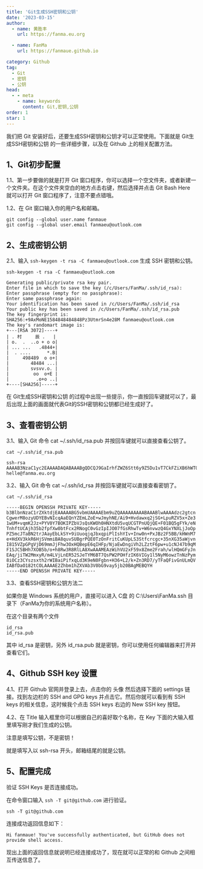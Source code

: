 ```yaml
---
title: 'Git生成SSH密钥和公钥'
date: '2023-03-15'
author: 
  - name: 黄胜丰
    url: https://fanma.eu.org

  - name: FanMa
    url: https://fanmaue.github.io

category: Github
tag:
  - Git
  - 密钥
  - 公钥
head:
  - - meta
    - name: keywords
      content: Git,密钥,公钥
order: 1
star: 1
---
```


我们把 Git 安装好后，还要生成SSH密钥和公钥才可以正常使用。下面就是 Git生成SSH密钥和公钥 的一些详细步骤，以及在 Github 上的相关配置方法。

## 1、Git初步配置

1.1、第一步要做的就是打开 Git 窗口程序，你可以选择一个空文件夹，或者新建一个文件夹。在这个文件夹空白的地方点击右键，然后选择并点击 Git Bash Here 就可以打开 Git 窗口程序了，注意不要点错哦。

1.2、在 Git 窗口输入你的用户名和邮箱。
``` git
git config --global user.name fanmaue
git config --global user.email fanmaeu@outlook.com
```

## 2、生成密钥公钥

2.1、输入 `ssh-keygen -t rsa -C fanmaeu@outlook.com` 生成 SSH 密钥和公钥。

``` git
ssh-keygen -t rsa -C fanmaeu@outlook.com
```

``` git
Generating public/private rsa key pair.
Enter file in which to save the key (/c/Users/FanMa/.ssh/id_rsa):
Enter passphrase (empty for no passphrase):
Enter same passphrase again:
Your identification has been saved in /c/Users/FanMa/.ssh/id_rsa
Your public key has been saved in /c/Users/FanMa/.ssh/id_rsa.pub
The key fingerprint is:
SHA256:+9AxMoNE1584848484848Pz3UtmrSn4e28M fanmaeu@outlook.com
The key's randomart image is:
+---[RSA 3072]----+
| . 村     辰 .   |
| o.  .  ..o + o o|
| ... ...   .4844+|
|  . ....      *.B|
|     498489  o o+|
|        48484 ...|
|        svsvv.o. |
|         oo  o+E |
|          .o+o ..|
+----[SHA256]-----+

```
在 Git生成SSH密钥和公钥 的过程中出现一些提示，你一直按回车键就可以了，最后出现上面的画面就代表Git的SSH密钥和公钥都已经生成好了。

## 3、查看密钥公钥

3.1、输入 Git 命令 cat ~/.ssh/id_rsa.pub 并按回车键就可以直接查看公钥了。

``` git
cat ~/.ssh/id_rsa.pub
```

``` git
ssh-rsa AAAAB3NzaC1yc2EAAAADAQABAAABgQDCQJ9GaIrhfZWZ6Stt6y9Z5Du1vT7CkFZiXB6hWTQbxZjlehfrfksKDB6szyjPJQNgQG80hyoBoRCdhkSYtmgT7AmbKE0T8CL34e91rDGraNIb4um5FlXnH5l7fXBQz6+qYrYnP49hXRjsE4og9ltUmxCwpY6HQc1e11Tm+pQIZM+dRCNAT4XTUFDmAViT941OeFEqoqbBF3ZYS92V9lOxdxpXtHQVsFH89kI9RIuzzZYVDgB8lmZ5LuuPqmLcHd8Yf5hii8vrII7o2kzis703OQhA+RwM5oAAGgnNmYEOcAON2OOj2VS9/L00Oh53gig8oq1X/hqVTcimbednplBNhB3bGn4gaua5fWwd/W6WrgrjQQma8ocUvHixEW7YfZukzYSywRwTU29l4u3OMmHbhs/a5TVJ1K2135ixxVT9Kx1C9xJU= helle@fanma.eu.org
```

3.2、输入 Git 命令 cat ~/.ssh/id_rsa 并按回车键就可以直接查看密钥了。

``` git
cat ~/.ssh/id_rsa
```

``` git
-----BEGIN OPENSSH PRIVATE KEY-----
b3BlbnNzaC1rZXktdjEAAAAABG5vbmUAAAAEbm9uZQAAAAAAAAABAAABlwAAAAdzc2gtcn
CgwerM8ozyUDYEBvNIcqAaEQnYZEmLZoE+wJmyhNE/Ai9+Hvdawxq2jSG+LpuRZV5x+Ze3
1wUM+vqmK2Jz+PYV0Y7BOKIPZbVJsQsKWOh0HNXtdU5vqUCGTPnUQjQE+F01BQ5gFYk/eN
TnhftUCAjh35b2fpfXw0btFcx2RNogC0vGzIpIJO07fGsRhwTv+W6nvwzQ4GxYNXLjJoOp
PZ5mcJTaBN2trJAayEbLkSY+9iUuoqjqJbxqpiPlIshYIv+Inw0n+PxJBz2F5BB/kHWnM7
e+HdXV3kkR6HjSVmmiBA8quvSUBgrPQE0TzOnFritCuKUpLS3Stfcrcgc+35nXG35aWjvn
I815VZpGPgVjD69mmJjFhw3OxHQBepE6qIHFp/NjaEwDngiVh2LZztF6pw+u1cNJ47b9qM
F1SJC5BHh7XOB5b/o+h8Rw3R8RlLA8XwAAAMEAzWihVU2xF59x8Zme2Frah/wlHQmGFyJn
EAq/jiTW2MmxyR/m4LVjLnER52SJeTYM6BT7QsPW2POHfzIK6VIGy1l5NyM6owzTnNzPym
8iOCz3CYszsxth2rWIBaiPifxqLd3K9eN0Fgbn+H36+L2/k+Zn3RD7/yTFaQFivGnULmQV
IABfDaO182tCOLAAAAE2Zhbm1hZXVAb3V0bG9vay5jb20BAgMEBQYH
-----END OPENSSH PRIVATE KEY-----
```

3.3、查看SSH密钥和公钥方法二

如果你是 Windows 系统的用户，直接可以进入 C盘 的 C:\Users\FanMa\.ssh 目录下（FanMa为你的系统用户名称）。

在这个目录有两个文件

```FanMa
id_rsa
id_rsa.pub
```

其中 id_rsa 是密钥，另外 id_rsa.pub 就是密钥，你可以使用任何编辑器来打开并查看它们。

## 4、Github SSH key 设置

4.1、打开 Github 官网并登录上去，点击你的 头像 然后选择下面的 settings 链接。找到左边栏的 SSH and GPG keys 并点击它。然后你就可以看到有 SSH keys 的相关信息，这时候我个点击 SSH keys 右边的 New SSH key 按钮。

4.2、在 Title 输入框里你可以根据自己的喜好取个名称，在 Key 下面的大输入框里填写刚才我们生成的公钥。

注意是填写公钥，不是密钥！

就是填写入以 ssh-rsa  开头，邮箱结尾的就是公钥。

## 5、配置完成

验证 SSH Keys 是否连接成功。

在命令窗口输入 `ssh -T git@github.com` 进行验证。

``` git
ssh -T git@github.com
```

连接成功返回信息如下：

``` ssh
Hi fanmaue! You've successfully authenticated, but GitHub does not provide shell access.
```

现出上面的返回信息就说明已经连接成功了，现在就可以正常的和 Github 之间相互传送信息了。